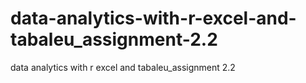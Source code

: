 # data-analytics-with-r-excel-and-tabaleu_assignment-2.2
data analytics with r excel and tabaleu_assignment 2.2
